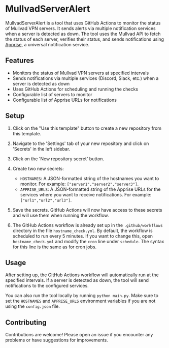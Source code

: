 MullvadServerAlert
==================

MullvadServerAlert is a tool that uses GitHub Actions to monitor the status of Mullvad VPN servers. It sends alerts via multiple notification services when a server is detected as down. The tool uses the Mullvad API to fetch the status of each server, verifies their status, and sends notifications using [Apprise](https://github.com/caronc/apprise), a universal notification service.

Features
--------

-   Monitors the status of Mullvad VPN servers at specified intervals
-   Sends notifications via multiple services (Discord, Slack, etc.) when a server is detected as down
-   Uses GitHub Actions for scheduling and running the checks
-   Configurable list of servers to monitor
-   Configurable list of Apprise URLs for notifications

Setup
-----

1.  Click on the "Use this template" button to create a new repository from this template.

2.  Navigate to the 'Settings' tab of your new repository and click on 'Secrets' in the left sidebar.

3.  Click on the 'New repository secret' button.

4.  Create two new secrets:

    -   `HOSTNAMES`: A JSON-formatted string of the hostnames you want to monitor. For example: `["server1","server2","server3"]`.
    -   `APPRISE_URLS`: A JSON-formatted string of the Apprise URLs for the services where you want to receive notifications. For example: `["url1","url2","url3"]`.
5.  Save the secrets. GitHub Actions will now have access to these secrets and will use them when running the workflow.

6.  The GitHub Actions workflow is already set up in the `.github/workflows` directory in the file `hostname_check.yml`. By default, the workflow is scheduled to run every 5 minutes. If you want to change this, open `hostname_check.yml` and modify the `cron` line under `schedule`. The syntax for this line is the same as for cron jobs.

Usage
-----

After setting up, the GitHub Actions workflow will automatically run at the specified intervals. If a server is detected as down, the tool will send notifications to the configured services.

You can also run the tool locally by running `python main.py`. Make sure to set the `HOSTNAMES` and `APPRISE_URLS` environment variables if you are not using the `config.json` file.

Contributing
------------

Contributions are welcome! Please open an issue if you encounter any problems or have suggestions for improvements.
